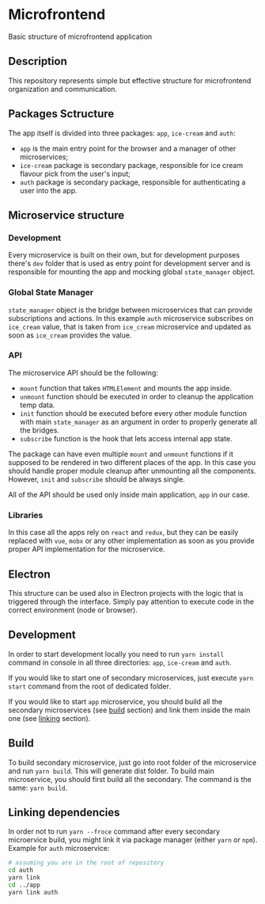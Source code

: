# Microfrontend
Basic structure of microfrontend application

## Description
This repository represents simple but effective structure for microfrontend organization and communication.

## Packages Sctructure
The app itself is divided into three packages: `app`, `ice-cream` and `auth`:
- `app` is the main entry point for the browser and a manager of other microservices;
- `ice-cream` package is secondary package, responsible for ice cream flavour pick from the user's input;
- `auth` package is secondary package, responsible for authenticating a user into the app.

## Microservice structure

### Development
Every microservice is built on their own, but for development purposes there's `dev` folder that is used as entry point for development server and is responsible for mounting the app and mocking global `state_manager` object.

### Global State Manager
`state_manager` object is the bridge between microservices that can provide subscriptions and actions. 
In this example `auth` microservice subscribes on `ice_cream` value, that is taken from `ice_cream` microservice and updated as soon as `ice_cream` provides the value.

### API
The microservice API should be the following:
- `mount` function that takes `HTMLElement` and mounts the app inside.
- `unmount` function should be executed in order to cleanup the application temp data.
- `init` function should be executed before every other module function with main `state_manager` as an argument in order to properly generate all the bridges.
- `subscribe` function is the hook that lets access internal app state.

The package can have even multiple `mount` and `unmount`  functions if it supposed to be rendered in two different places of the app. In this case you should handle proper module cleanup after unmounting all the components. However, `init` and `subscribe` should be always single.

All of the API should be used only inside main application, `app` in our case. 

### Libraries
In this case all the apps rely on `react` and `redux`, but they can be easily replaced with `vue`, `mobx` or any other implementation as soon as you provide proper API implementation for the microservice.

## Electron
This structure can be used also in Electron projects with the logic that is triggered through the interface. Simply pay attention to execute code in the correct environment (node or browser).

## Development
In order to start development locally you need to run `yarn install` command in console in all three directories: `app`, `ice-cream` and `auth`.

If you would like to start one of secondary microservices, just execute `yarn start` command from the root of dedicated folder.

If you would like to start `app` microservice, you should build all the secondary microservices (see [build](#build) section) and link them inside the main one (see [linking](#Linking-dependencies) section).

## Build
To build secondary microservice, just go into root folder of the microservice and run `yarn build`. This will generate dist folder.
To build main microservice, you should first build all the secondary. The command is the same: `yarn build`.

## Linking dependencies
In order not to run `yarn --froce` command after every secondary microervice build, you might link it via package manager (either `yarn` or `npm`). Example for `auth` microservice:
```sh
# assuming you are in the root of repository
cd auth
yarn link
cd ../app
yarn link auth
```

